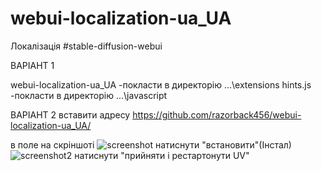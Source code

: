 # webui-localization-ua_UA
 Локалізація #stable-diffusion-webui

ВАРІАНТ 1

webui-localization-ua_UA    -покласти в директорію     ...\extensions
hints.js  -покласти в директорію     ...\javascript


 ВАРІАНТ  2
 вставити адресу https://github.com/razorback456/webui-localization-ua_UA/
 
 в поле на скріншоті 
![screenshot](https://github.com/razorback456/webui-localization-ua_UA/assets/11790479/f4a9043d-9202-4910-bcce-8075db7f546a)
натиснути "встановити"(Інстал)
 ![screenshot2](https://github.com/razorback456/webui-localization-ua_UA/assets/11790479/603c74be-eec2-4951-af72-83aa2e448606)
натиснути "прийняти і рестартонути UV"

